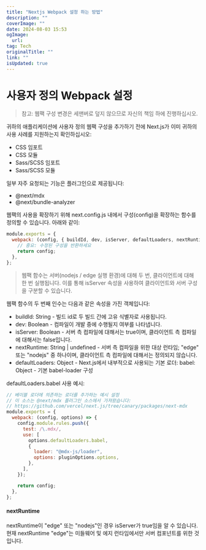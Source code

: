```yaml
---
title: "Nextjs Webpack 설정 하는 방법"
description: ""
coverImage: ""
date: 2024-08-03 15:53
ogImage: 
  url: 
tag: Tech
originalTitle: ""
link: ""
isUpdated: true
---
```






# 사용자 정의 Webpack 설정

> 참고: 웹팩 구성 변경은 세맨버로 덮지 않으므로 자신의 책임 하에 진행하십시오.

귀하의 애플리케이션에 사용자 정의 웹팩 구성을 추가하기 전에 Next.js가 이미 귀하의 사용 사례를 지원하는지 확인하십시오:

- CSS 임포트
- CSS 모듈
- Sass/SCSS 임포트
- Sass/SCSS 모듈

<div class="content-ad"></div>

일부 자주 요청되는 기능은 플러그인으로 제공됩니다:

- @next/mdx
- @next/bundle-analyzer

웹팩의 사용을 확장하기 위해 next.config.js 내에서 구성(config)을 확장하는 함수를 정의할 수 있습니다. 아래와 같이:

```js
module.exports = {
  webpack: (config, { buildId, dev, isServer, defaultLoaders, nextRuntime, webpack }) => {
    // 중요: 수정된 구성을 반환하세요
    return config;
  },
};
```

<div class="content-ad"></div>

> 웹팩 함수는 서버(nodejs / edge 실행 환경)에 대해 두 번, 클라이언트에 대해 한 번 실행됩니다. 이를 통해 isServer 속성을 사용하여 클라이언트와 서버 구성을 구분할 수 있습니다.

웹팩 함수의 두 번째 인수는 다음과 같은 속성을 가진 객체입니다:

- buildId: String - 빌드 id로 두 빌드 간에 고유 식별자로 사용됩니다.
- dev: Boolean - 컴파일이 개발 중에 수행될지 여부를 나타냅니다.
- isServer: Boolean - 서버 측 컴파일에 대해서는 true이며, 클라이언트 측 컴파일에 대해서는 false입니다.
- nextRuntime: String | undefined - 서버 측 컴파일을 위한 대상 런타임; "edge" 또는 "nodejs" 중 하나이며, 클라이언트 측 컴파일에 대해서는 정의되지 않습니다.
- defaultLoaders: Object - Next.js에서 내부적으로 사용되는 기본 로더:
  babel: Object - 기본 babel-loader 구성

defaultLoaders.babel 사용 예시:

<div class="content-ad"></div>

```js
// 베이블 로더에 의존하는 로더를 추가하는 예시 설정
// 이 소스는 @next/mdx 플러그인 소스에서 가져왔습니다:
// https://github.com/vercel/next.js/tree/canary/packages/next-mdx
module.exports = {
  webpack: (config, options) => {
    config.module.rules.push({
      test: /\.mdx/,
      use: [
        options.defaultLoaders.babel,
        {
          loader: "@mdx-js/loader",
          options: pluginOptions.options,
        },
      ],
    });

    return config;
  },
};
```

#### nextRuntime

nextRuntime이 "edge" 또는 "nodejs"인 경우 isServer가 true임을 알 수 있습니다. 현재 nextRuntime "edge"는 미들웨어 및 에지 런타임에서만 서버 컴포넌트를 위한 것입니다.

<div class="content-ad"></div>
